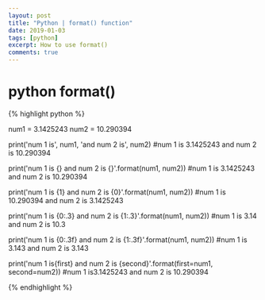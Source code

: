 ```yaml
---
layout: post
title: "Python | format() function"
date: 2019-01-03
tags: [python]
excerpt: How to use format()
comments: true
---
```


# python format()

{% highlight python %}

num1 = 3.1425243
num2 = 10.290394

print('num 1 is', num1, 'and num 2 is', num2)
#num 1 is 3.1425243 and num 2 is 10.290394

print('num 1 is {} and num 2 is {}'.format(num1, num2))
#num 1 is 3.1425243 and num 2 is 10.290394

print('num 1 is {1} and num 2 is {0}'.format(num1, num2))
#num 1 is 10.290394 and num 2 is 3.1425243

print('num 1 is {0:.3} and num 2 is {1:.3}'.format(num1, num2))
#num 1 is 3.14 and num 2 is 10.3

print('num 1 is {0:.3f} and num 2 is {1:.3f}'.format(num1, num2))
#num 1 is 3.143 and num 2 is 3.143

print('num 1 is{first} and num 2 is {second}'.format(first=num1, second=num2))
#num 1 is3.1425243 and num 2 is 10.290394

{% endhighlight %}


